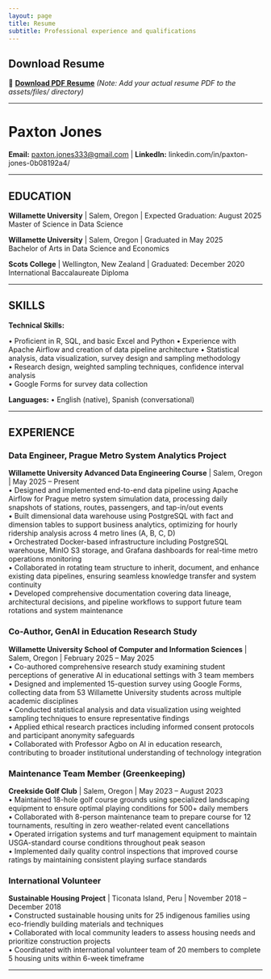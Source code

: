 ```yaml
---
layout: page
title: Resume
subtitle: Professional experience and qualifications
---
```


## Download Resume

📄 **[Download PDF Resume](assets/files/paxton_resume.pdf)** *(Note: Add your actual resume PDF to the assets/files/ directory)*

---
# **Paxton Jones**

**Email:** paxton.jones333@gmail.com | **LinkedIn:** linkedin.com/in/paxton-jones-0b08192a4/

---

## **EDUCATION**

**Willamette University** | Salem, Oregon | Expected Graduation: August 2025  
Master of Science in Data Science

**Willamette University** | Salem, Oregon | Graduated in May 2025  
Bachelor of Arts in Data Science and Economics  

**Scots College** | Wellington, New Zealand | Graduated: December 2020  
International Baccalaureate Diploma  

---

## **SKILLS**

**Technical Skills:**

• Proficient in R, SQL, and basic Excel and Python
• Experience with Apache Airflow and creation of data pipeline architecture
• Statistical analysis, data visualization, survey design and sampling methodology  
• Research design, weighted sampling techniques, confidence interval analysis  
• Google Forms for survey data collection  

**Languages:**
• English (native), Spanish (conversational)  

---

## **EXPERIENCE**

### **Data Engineer, Prague Metro System Analytics Project**
**Willamette University Advanced Data Engineering Course** | Salem, Oregon | May 2025 – Present  
• Designed and implemented end-to-end data pipeline using Apache Airflow for Prague metro system simulation data, processing daily snapshots of stations, routes, passengers, and tap-in/out events  
• Built dimensional data warehouse using PostgreSQL with fact and dimension tables to support business analytics, optimizing for hourly ridership analysis across 4 metro lines (A, B, C, D)  
• Orchestrated Docker-based infrastructure including PostgreSQL warehouse, MinIO S3 storage, and Grafana dashboards for real-time metro operations monitoring  
• Collaborated in rotating team structure to inherit, document, and enhance existing data pipelines, ensuring seamless knowledge transfer and system continuity  
• Developed comprehensive documentation covering data lineage, architectural decisions, and pipeline workflows to support future team rotations and system maintenance  

### **Co-Author, GenAI in Education Research Study**
**Willamette University School of Computer and Information Sciences** | Salem, Oregon | February 2025 – May 2025  
• Co-authored comprehensive research study examining student perceptions of generative AI in educational settings with 3 team members  
• Designed and implemented 15-question survey using Google Forms, collecting data from 53 Willamette University students across multiple academic disciplines  
• Conducted statistical analysis and data visualization using weighted sampling techniques to ensure representative findings  
• Applied ethical research practices including informed consent protocols and participant anonymity safeguards  
• Collaborated with Professor Agbo on AI in education research, contributing to broader institutional understanding of technology integration  

### **Maintenance Team Member (Greenkeeping)**
**Creekside Golf Club** | Salem, Oregon | May 2023 – August 2023  
• Maintained 18-hole golf course grounds using specialized landscaping equipment to ensure optimal playing conditions for 500+ daily members  
• Collaborated with 8-person maintenance team to prepare course for 12 tournaments, resulting in zero weather-related event cancellations  
• Operated irrigation systems and turf management equipment to maintain USGA-standard course conditions throughout peak season  
• Implemented daily quality control inspections that improved course ratings by maintaining consistent playing surface standards  

### **International Volunteer**
**Sustainable Housing Project** | Ticonata Island, Peru | November 2018 – December 2018  
• Constructed sustainable housing units for 25 indigenous families using eco-friendly building materials and techniques  
• Collaborated with local community leaders to assess housing needs and prioritize construction projects  
• Coordinated with international volunteer team of 20 members to complete 5 housing units within 6-week timeframe

---
